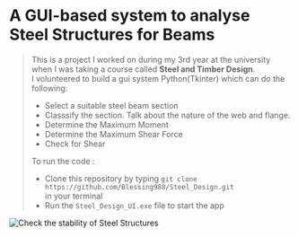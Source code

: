 # A GUI-based system to analyse Steel Structures for Beams

> This is a project I worked on during my 3rd year at the university when I was taking a course called **Steel and Timber Design**. <br>
>I volunteered to build a gui system Python(Tkinter) which can do the following: 
>
>
> - Select a suitable steel beam section
> - Classsify the section. Talk about the nature of the web and flange. 
> - Determine the Maximum Moment
> - Determine the Maximum Shear Force
> - Check for Shear
>
>To  run the code :
> - Clone this repository by typing ```git clone https://github.com/Blessing988/Steel_Design.git``` <br>
> in your terminal
> - Run the ```Steel_Design_UI.exe``` file to start the app


![Check the stability of Steel Structures](https://user-images.githubusercontent.com/59713495/236357943-9b4fd716-d9d0-4574-962f-c78fdc07c867.png) 

